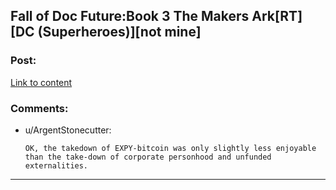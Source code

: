 ## Fall of Doc Future:Book 3 The Makers Ark[RT][DC (Superheroes)][not mine]

### Post:

[Link to content](http://docfuture.tumblr.com/post/116360879621/the-makers-ark-prologue)

### Comments:

- u/ArgentStonecutter:
  ```
  OK, the takedown of EXPY-bitcoin was only slightly less enjoyable than the take-down of corporate personhood and unfunded externalities.
  ```

---

